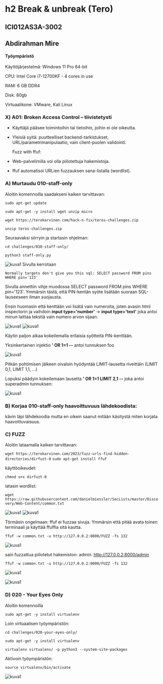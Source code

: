 # h2 Break & unbreak (Tero)
## ICI012AS3A-3002
## Abdirahman Mire

#### Työympäristö

Käyttöjärjestelmä: Windows 11 Pro 64-bit

CPU: Intel Core i7-12700KF - 4 cores in use

RAM: 6 GB DDR4

Disk: 80gb

Virtuaalikone: VMware, Kali Linux

### X) A01: Broken Access Control – tiivistetysti

- Käyttäjä pääsee toimintoihin tai tietoihin, joihin ei ole oikeutta.

- Yleisiä syitä: puutteelliset backend-tarkistukset, URL/parametrimanipulaatio, vain client-puolen validointi.

  Fuzz with ffuf:

- Web-palvelimilla voi olla piilotettuja hakemistoja.

- ffuf automatisoi URLien fuzzauksen sana-listalla (wordlist).


### A) Murtaudu 010-staff-only

Aloitin komennoilla saadakseni kaiken tarvittavan:

`sudo apt-get update`

`sudo apt-get -y install wget unzip micro`

`wget https://terokarvinen.com/hack-n-fix/teros-challenges.zip`

`unzip teros-challenges.zip`

Seuraavaksi siirryin ja startasin ohjelman:

`cd challenges/010-staff-only/`

`python3 staff-only.py`

![kuva1](/h2/kuvat/kuva1.png)
Sivulla kerrotaan 

`Normally targets don't give you this sql:
SELECT password FROM pins WHERE pin='123'`

Sivulla annettiin vihje muodossa SELECT password FROM pins WHERE pin='123'. Ymmärsin tästä, että PIN-kentän syöte lisätään suoraan SQL-lauseeseen ilman suojausta.

Ensin huomasin että kenttään voi lisätä vain numeroita, joten avasin html inspectorin ja vaihdoin **input type='number'** -> **input type='text'** joka antoi minun laittaa tekstiä vain numero arvon sijaan.

![kuva1](/h2/kuvat/kuva2.png)
![kuva1](/h2/kuvat/kuva3.png)

Käytin paljon aikaa kokeilemalla erilaisia syötteitä PIN-kenttään.

Yksinkertainen injektio **' OR 1=1 --** antoi tunnuksen foo

![kuva1](/h2/kuvat/kuva4.png)

Pitkän pohtimisen jälkeen oivalsin hyödyntää LIMIT-lausetta riveittäin (LIMIT 0,1, LIMIT 1,1, …)

Lopuksi päädyin kokeilemaan lausetta **' OR 1=1 LIMIT 2,1 --** joka antoi superadmin tunnuksen: 

![kuva1](/h2/kuvat/kuva5.png)

### B)  Korjaa 010-staff-only haavoittuvuus lähdekoodista:

kävin läpi lähdekoodia mutta en oikein saanut mitään käsitystä miten korjata haavoittuvaisuus.

### C) FUZZ

Aloitin lataamalla kaiken tarvittavan: 

`wget https://terokarvinen.com/2023/fuzz-urls-find-hidden-directories/dirfuzt-0`
`sudo apt-get install ffuf`

käyttöoikeudet:

`chmod u+x dirfuzt-0`

latasin wordlist: 

`wget https://raw.githubusercontent.com/danielmiessler/SecLists/master/Discovery/Web-Content/common.txt`

![kuva1](/h2/kuvat/kuva7.png)
![kuva1](/h2/kuvat/kuva8.png)

Törmäsin ongelmaan: ffuf ei fuzzaa sivuja. Ymmärsin että pitää avata toinen terminaali ja käyttää ffuffia sitä kautta.

`ffuf -w common.txt -u http://127.0.0.2:8000/FUZZ -fs 132`

![kuva1](/h2/kuvat/kuva9.png)


sain fuzzattua piilotetut hakemiston: admin.  http://127.0.0.2:8000/admin

`ffuf -w common.txt -u http://127.0.0.2:8000/FUZZ -fs 132`

![kuva1](/h2/kuvat/kuva10.png)

![kuva1](/h2/kuvat/kuva11.png)


### D) 020 - Your Eyes Only

Aloitin komennoilla 

`sudo apt-get -y install virtualenv`

Loin virtuaalisen työympäristön:

`cd challenges/020-your-eyes-only/`

`sudo apt-get -y install virtualenv`

`virtualenv virtualenv/ -p python3 --system-site-packages`

Aktivoin työympäristön:

`source virtualenv/bin/activate`

![kuva1](/h2/kuvat/kuva12.png)


